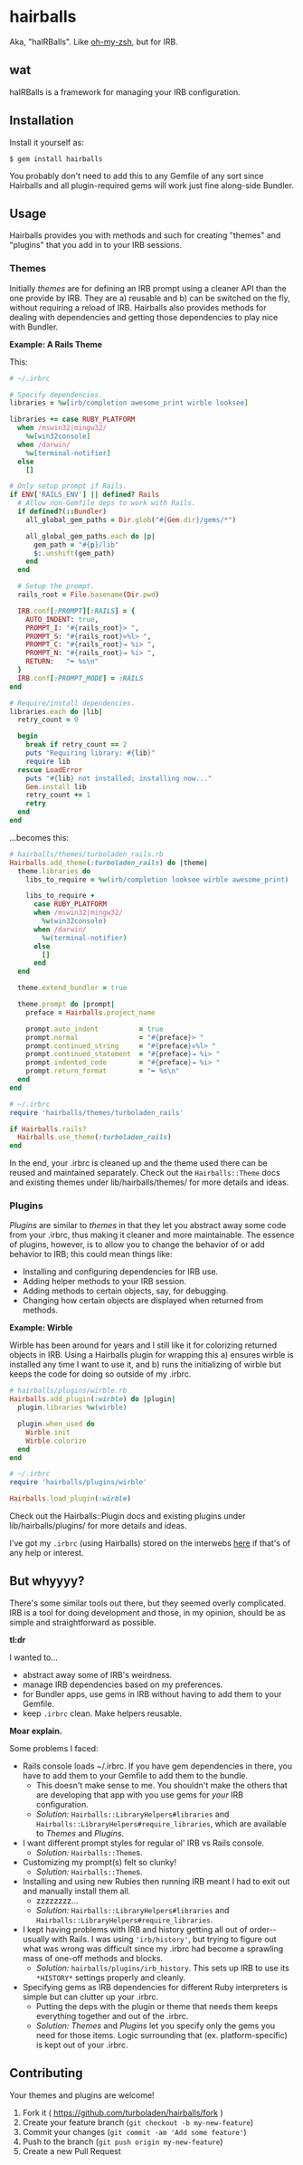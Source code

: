 hairballs
=========

Aka, "haIRBalls".  Like [oh-my-zsh](http://ohmyz.sh), but for IRB.

wat
---

haIRBalls is a framework for managing your IRB configuration.

Installation
------------

Install it yourself as:

    $ gem install hairballs

You probably don't need to add this to any Gemfile of any sort since Hairballs
and all plugin-required gems will work just fine along-side Bundler.

Usage
-----

Hairballs provides you with methods and such for creating "themes" and "plugins"
that you add in to your IRB sessions.

### Themes ###

Initially *themes* are for defining an IRB prompt using a cleaner API than the
one provide by IRB.  They are a) reusable and b) can be switched on the fly,
without requiring a reload of IRB.  Hairballs also provides methods for dealing
with dependencies and getting those dependencies to play nice with Bundler.

**Example: A Rails Theme**

This:

```ruby
# ~/.irbrc

# Specify dependencies.
libraries = %w[irb/completion awesome_print wirble looksee]

libraries += case RUBY_PLATFORM
  when /mswin32|mingw32/
    %w[win32console]
  when /darwin/
    %w[terminal-notifier]
  else
    []

# Only setup prompt if Rails.
if ENV['RAILS_ENV'] || defined? Rails
  # Allow non-Gemfile deps to work with Rails.
  if defined?(::Bundler)
    all_global_gem_paths = Dir.glob("#{Gem.dir}/gems/*")

    all_global_gem_paths.each do |p|
      gem_path = "#{p}/lib"
      $:.unshift(gem_path)
    end
  end

  # Setup the prompt.
  rails_root = File.basename(Dir.pwd)

  IRB.conf[:PROMPT][:RAILS] = {
    AUTO_INDENT: true,
    PROMPT_I: "#{rails_root}> ",
    PROMPT_S: "#{rails_root}❊%l> ",
    PROMPT_C: "#{rails_root}⇥ %i> ",
    PROMPT_N: "#{rails_root}⇥ %i> ",
    RETURN:   "➥ %s\n"
  }
  IRB.conf[:PROMPT_MODE] = :RAILS
end

# Require/install dependencies.
libraries.each do |lib|
  retry_count = 0

  begin
    break if retry_count == 2
    puts "Requiring library: #{lib}"
    require lib
  rescue LoadError
    puts "#{lib} not installed; installing now..."
    Gem.install lib
    retry_count += 1
    retry
  end
end
```

...becomes this:

```ruby
# hairballs/themes/turboladen_rails.rb
Hairballs.add_theme(:turboladen_rails) do |theme|
  theme.libraries do
    libs_to_require = %w(irb/completion looksee wirble awesome_print)

    libs_to_require +
      case RUBY_PLATFORM
      when /mswin32|mingw32/
        %w(win32console)
      when /darwin/
        %w(terminal-notifier)
      else
        []
      end
  end

  theme.extend_bundler = true

  theme.prompt do |prompt|
    preface = Hairballs.project_name

    prompt.auto_indent          = true
    prompt.normal               = "#{preface}> "
    prompt.continued_string     = "#{preface}❊%l> "
    prompt.continued_statement  = "#{preface}⇥ %i> "
    prompt.indented_code        = "#{preface}⇥ %i> "
    prompt.return_format        = "➥ %s\n"
  end
end

# ~/.irbrc
require 'hairballs/themes/turboladen_rails'

if Hairballs.rails?
  Hairballs.use_theme(:turboladen_rails)
end
```

In the end, your .irbrc is cleaned up and the theme used there can be reused and
maintained separately.  Check out the `Hairballs::Theme` docs and existing
themes under lib/hairballs/themes/ for more details and ideas.

### Plugins ###

*Plugins* are similar to *themes* in that they let you abstract away some code
from your .irbrc, thus making it cleaner and more maintainable.  The essence of
plugins, however, is to allow you to change the behavior of or add behavior to
IRB; this could mean things like:

* Installing and configuring dependencies for IRB use.
* Adding helper methods to your IRB session.
* Adding methods to certain objects, say, for debugging.
* Changing how certain objects are displayed when returned from methods.

**Example: Wirble**

Wirble has been around for years and I still like it for colorizing returned
objects in IRB.  Using a Hairballs plugin for wrapping this a) ensures wirble
is installed any time I want to use it, and b) runs the initializing of wirble
but keeps the code for doing so outside of my .irbrc.

```ruby
# hairballs/plugins/wirble.rb
Hairballs.add_plugin(:wirble) do |plugin|
  plugin.libraries %w(wirble)

  plugin.when_used do
    Wirble.init
    Wirble.colorize
  end
end

# ~/.irbrc
require 'hairballs/plugins/wirble'

Hairballs.load_plugin(:wirble)
```

Check out the Hairballs::Plugin docs and existing plugins under
lib/hairballs/plugins/ for more details and ideas.

I've got my `.irbrc` (using Hairballs) stored on the interwebs
[here](https://github.com/turboladen/config_files/blob/master/.irbrc) if
that's of any help or interest.

But whyyyy?
--------

There's some similar tools out there, but they seemed overly complicated.  IRB
is a tool for doing development and those, in my opinion, should be as simple
and straightforward as possible.

**tl:dr**

I wanted to...

* abstract away some of IRB's weirdness.
* manage IRB dependencies based on my preferences.
* for Bundler apps, use gems in IRB without having to add them to your Gemfile.
* keep `.irbrc` clean.  Make helpers reusable.

**Moar explain.**

Some problems I faced:

* Rails console loads ~/.irbrc.  If you have gem dependencies in there, you
  have to add them to your Gemfile to add them to the bundle.
    * This doesn't make sense to me.  You shouldn't make the others that are
      developing that app with you use gems for *your* IRB configuration.
    * *Solution:* `Hairballs::LibraryHelpers#libraries` and
      `Hairballs::LibraryHelpers#require_libraries`, which are available to *Themes*
      and *Plugins*.
* I want different prompt styles for regular ol' IRB vs Rails console.
    * *Solution:* `Hairballs::Theme`s.
* Customizing my prompt(s) felt so clunky!
    * *Solution:* `Hairballs::Theme`s.
* Installing and using new Rubies then running IRB meant I had to exit out and
  manually install them all.
    * zzzzzzzz...
    * *Solution:* `Hairballs::LibraryHelpers#libraries` and
      `Hairballs::LibraryHelpers#require_libraries`.
* I kept having problems with IRB and history getting all out of order--usually
  with Rails.  I was using `'irb/history'`, but trying to figure out what was
  wrong was difficult since my .irbrc had become a sprawling mass of one-off
  methods and blocks.
    * *Solution:* `hairballs/plugins/irb_history`.  This sets up IRB to use its
      `*HISTORY*` settings properly and cleanly.
* Specifying gems as IRB dependencies for different Ruby interpreters is simple
  but can clutter up your .irbrc.
    * Putting the deps with the plugin or theme that needs them keeps everything
      together and out of the .irbrc.
    * *Solution:* *Themes* and *Plugins* let you specify only the gems you need
      for those items.  Logic surrounding that (ex. platform-specific) is kept
      out of your .irbrc.

Contributing
------------

Your themes and plugins are welcome!

1. Fork it ( https://github.com/turboladen/hairballs/fork )
2. Create your feature branch (`git checkout -b my-new-feature`)
3. Commit your changes (`git commit -am 'Add some feature'`)
4. Push to the branch (`git push origin my-new-feature`)
5. Create a new Pull Request
